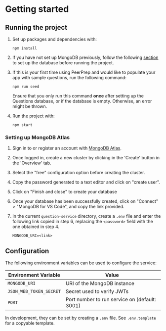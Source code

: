 # Getting started

## Running the project

1. Set up packages and dependencies with:

   ```
   npm install
   ```

2. If you have not set up MongoDB previously, follow the following [section](#setting-up-mongodb-atlas) to set up the database before running the project.

3. If this is your first time using PeerPrep and would like to populate your app with sample questions, run the following command:

   ```
   npm run seed
   ```

   Ensure that you only run this command **once** after setting up the Questions database, or if the database is empty. Otherwise, an error might be thrown.

4. Run the project with:

   ```
   npm start
   ```

### Setting up MongoDB Atlas

1. Sign in to or register an account with [MongoDB Atlas](https://www.mongodb.com/atlas/database).

2. Once logged in, create a new cluster by clicking in the 'Create' button in the 'Overview' tab.

3. Select the "free" configuration option before creating the cluster.

4. Copy the password generated to a text editor and click on "create user".

5. Click on "Finish and close" to create your database

6. Once your database has been successfully created, click on "Connect" > "MongoDB for VS Code", and copy the link provided.

7. In the current `question-service` directory, create a `.env` file and enter the following link copied in step 6, replacing the `<password>` field with the one obtained in step 4.

   ```
   MONGODB_URI=<link>
   ```

## Configuration

The following environment variables can be used to configure the service:

| Environment Variable    | Value                                         |
| ----------------------- | --------------------------------------------- |
| `MONGODB_URI`           | URI of the MongoDB instance                   |
| `JSON_WEB_TOKEN_SECRET` | Secret used to verify JWTs                    |
| `PORT`                  | Port number to run service on (default: 3001) |

In development, they can be set by creating a `.env` file. See `.env.template` for a copyable template.
